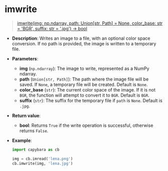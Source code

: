 # imwrite

> [imwrite(img: np.ndarray, path: Union[str, Path] = None, color_base: str = 'BGR', suffix: str = '.jpg') -> bool](https://github.com/DocsaidLab/Capybara/blob/975d62fba4f76db59e715c220f7a2af5ad8d050e/capybara/vision/improc.py#L245)

- **Description**: Writes an image to a file, with an optional color space conversion. If no path is provided, the image is written to a temporary file.

- **Parameters**:

  - **img** (`np.ndarray`): The image to write, represented as a NumPy ndarray.
  - **path** (`Union[str, Path]`): The path where the image file will be saved. If `None`, a temporary file will be created. Default is `None`.
  - **color_base** (`str`): The current color space of the image. If it is not `BGR`, the function will attempt to convert it to `BGR`. Default is `BGR`.
  - **suffix** (`str`): The suffix for the temporary file if `path` is `None`. Default is `.jpg`.

- **Return value**:

  - **bool**: Returns `True` if the write operation is successful, otherwise returns `False`.

- **Example**:

  ```python
  import capybara as cb

  img = cb.imread('lena.png')
  cb.imwrite(img, 'lena.jpg')
  ```
